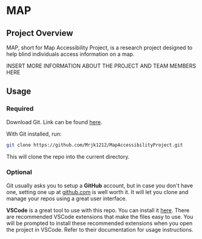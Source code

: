# MAP

## Project Overview

MAP, short for Map Accessibility Project, is a research project designed to help blind individuals access information on a map.

INSERT MORE INFORMATION ABOUT THE PROJECT AND TEAM MEMBERS HERE

## Usage

### Required

Download Git. Link can be found [here](https://git-scm.com/downloads).

With Git installed, run:

```bash
git clone https://github.com/Mrjk1212/MapAccessibilityProject.git
```

This will clone the repo into the current directory.

### Optional

Git usually asks you to setup a **GitHub** account, but in case you don't have one, setting one up at [github.com](https://github.com) is well worth it. It will let you clone and manage your repos using a great user interface.

**VSCode** is a great tool to use with this repo. You can install it [here](https://code.visualstudio.com). There are recommended VSCode extensions that make the files easy to use. You will be prompted to install these recommended extensions when you open the project in VSCode. Refer to their documentation for usage instructions.
